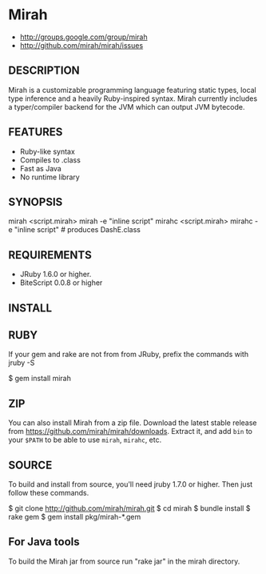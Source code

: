 Mirah
================


* http://groups.google.com/group/mirah
* http://github.com/mirah/mirah/issues

DESCRIPTION
-----------------

Mirah is a customizable programming language featuring static types,
local type inference and a heavily Ruby-inspired syntax. Mirah
currently includes a typer/compiler backend for the JVM which can
output JVM bytecode.

FEATURES
-----------------

* Ruby-like syntax
* Compiles to .class
* Fast as Java
* No runtime library

SYNOPSIS
-----------------

mirah <script.mirah>
mirah -e "inline script"
mirahc <script.mirah>
mirahc -e "inline script" # produces DashE.class

REQUIREMENTS
-----------------

* JRuby 1.6.0 or higher.
* BiteScript 0.0.8 or higher

INSTALL
-----------------

RUBY
-----------------

If your gem and rake are not from from JRuby, prefix the commands with jruby -S

$ gem install mirah

ZIP
-----------------

You can also install Mirah from a zip file. Download the latest stable
release from https://github.com/mirah/mirah/downloads. 
Extract it, and add `bin` to your `$PATH` to be able to use `mirah`, `mirahc`, etc.

SOURCE
-----------------

To build and install from source, you'll need jruby 1.7.0 or
higher. Then just follow these commands.

$ git clone http://github.com/mirah/mirah.git
$ cd mirah
$ bundle install
$ rake gem
$ gem install pkg/mirah-*.gem

For Java tools
-----------------

To build the Mirah jar from source run "rake jar" in the mirah directory.
